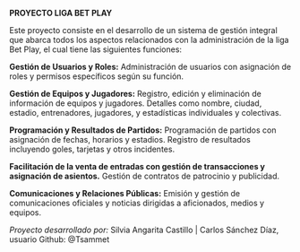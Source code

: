 **PROYECTO LIGA BET PLAY**

Este proyecto consiste en el desarrollo de un sistema de gestión integral que abarca todos los aspectos relacionados con la administración de la liga Bet Play, 
el cual tiene las siguientes funciones:

**Gestión de Usuarios y Roles:**
Administración de usuarios con asignación de roles y permisos específicos según su función.

**Gestión de Equipos y Jugadores:**
Registro, edición y eliminación de información de equipos y jugadores.
Detalles como nombre, ciudad, estadio, entrenadores, jugadores, y estadísticas individuales y colectivas.

**Programación y Resultados de Partidos:**
Programación de partidos con asignación de fechas, horarios y estadios.
Registro de resultados incluyendo goles, tarjetas y otros incidentes.

**Facilitación de la venta de entradas con gestión de transacciones y asignación de asientos.**
Gestión de contratos de patrocinio y publicidad.

**Comunicaciones y Relaciones Públicas:**
Emisión y gestión de comunicaciones oficiales y noticias dirigidas a aficionados, medios y equipos.



*Proyecto desarrollado por:* 
Silvia Angarita Castillo |
Carlos Sánchez Díaz, usuario Github: @Tsammet
